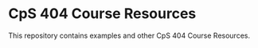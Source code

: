 # CpS 404 Course Resources

This repository contains examples and other CpS 404 Course Resources.


